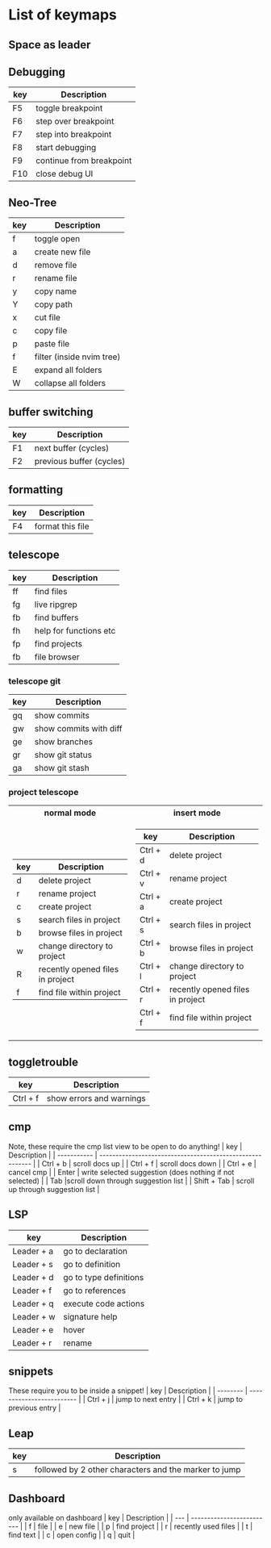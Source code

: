 # List of keymaps

## Space as leader

## Debugging
| key | Description               |
| --- | ------------------------- |
| F5  | toggle breakpoint         |
| F6  | step over breakpoint      |
| F7  | step into breakpoint      |
| F8  | start debugging           |
| F9  | continue from breakpoint  |
| F10 | close debug UI            |

## Neo-Tree
| key | Description               |
| --- | ------------------------- |
| f   |toggle open                |
| a   |create new file            |
| d   |remove file                |
| r   |rename file                |
| y   |copy name                  |
| Y   |copy path                  |
| x   |cut file                   |
| c   |copy file                  |
| p   |paste file                 |
| f   |filter (inside nvim tree)  |
| E   |expand all folders         |
| W   |collapse all folders       |

## buffer switching
| key | Description               |
| --- | ------------------------- |
| F1  | next buffer (cycles)      |
| F2  | previous buffer (cycles)  |

## formatting
| key | Description               |
| --- | ------------------------- |
| F4  | format this file          |

## telescope
| key | Description               |
| --- | ------------------------- |
| ff  | find files                |
| fg  | live ripgrep              |
| fb  | find buffers              |
| fh  | help for functions etc    |
| fp  | find projects             |
| fb  | file browser              |

### telescope git
| key        | Description               |
| ---------- | ------------------------- |
| <leader>gq | show commits              |
| <leader>gw | show commits with diff    |
| <leader>ge | show branches             | 
| <leader>gr | show git status           |
| <leader>ga | show git stash            | 

### project telescope
<table> <tr> <th> normal mode </th> <th> insert mode </th></tr>
<tr> <td>

| key | Description                       |
| --- | --------------------------------- |
|  d  | delete project                    |
|  r  | rename project                    |
|  c  | create project                    |
|  s  | search files in project           |
|  b  | browse files in project           |
|  w  | change directory to project       |
|  R  | recently opened files in project  |
|  f  | find file within project          |
</td> <td>

| key      | Description                       |
| -------- | --------------------------------- |
| Ctrl + d | delete project                    |
| Ctrl + v | rename project                    |
| Ctrl + a | create project                    |
| Ctrl + s | search files in project           |
| Ctrl + b | browse files in project           |
| Ctrl + l | change directory to project       |
| Ctrl + r | recently opened files in project  |
| Ctrl + f | find file within project          |

</td> </tr> </table>


## toggletrouble
| key      | Description               |
| -------- | ------------------------- |
| Ctrl + f | show errors and warnings  |

## cmp
Note, these require the cmp list view to be open to do anything!
| key         | Description                                               |
| ----------- | --------------------------------------------------------- |
| Ctrl + b    | scroll docs up                                            |
| Ctrl + f    | scroll docs down                                          |
| Ctrl + e    | cancel cmp                                                |
| Enter       | write selected suggestion (does nothing if not selected)  |
| Tab         |scroll down through suggestion list                        |
| Shift + Tab | scroll up through suggestion list                         |

## LSP 
| key         |  Description           |
| ----------- | ---------------------- |
|  Leader + a | go to declaration      |
|  Leader + s | go to definition       |
|  Leader + d | go to type definitions |
|  Leader + f | go to references       |
|  Leader + q | execute code actions   |
|  Leader + w | signature help         |
|  Leader + e | hover                  |
|  Leader + r | rename                 |

## snippets
These require you to be inside a snippet!
| key      | Description               |
| -------- | ------------------------- |
| Ctrl + j | jump to next entry        |
| Ctrl + k | jump to previous entry    |

## Leap
| key      | Description                                            |
| -------- | ------------------------------------------------------ |
| s        | followed by 2 other characters and the marker to jump  |

## Dashboard
only available on dashboard
| key | Description               |
| --- | ------------------------- |
|  f  | file                      |
|  e  | new file                  |
|  p  | find project              |
|  r  | recently used files       |
|  t  | find text                 |
|  c  | open config               |
|  q  | quit                      |
